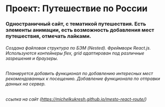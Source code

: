 # Проект: Путешествие по России

### Одностраничный сайт, с тематикой путешествия. Есть элементы анимации, есть возможность добавления мест путешествия, отмечать лайками.

###### Создана файловая структура по БЭМ (Nested). Фреймворк React.js. Используются контейнеры flex, grid адаптирован под различные зазрешения и браузеры.

###### Планируется добавить функционал по добавлению интересных мест рекомендованных к посещению. Добавление функционала по отправки данных на сервер.

###### ссылка на сайт (https://michelkukresh.github.io/mesto-react-route/)
